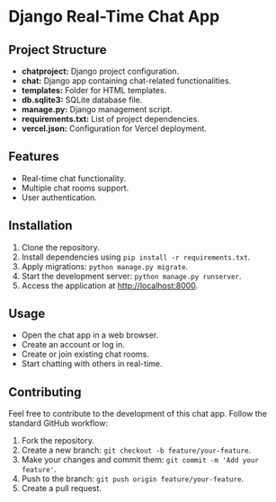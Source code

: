 # Django Real-Time Chat App

## Project Structure

- **chatproject:** Django project configuration.
- **chat:** Django app containing chat-related functionalities.
- **templates:** Folder for HTML templates.
- **db.sqlite3:** SQLite database file.
- **manage.py:** Django management script.
- **requirements.txt:** List of project dependencies.
- **vercel.json:** Configuration for Vercel deployment.

## Features

- Real-time chat functionality.
- Multiple chat rooms support.
- User authentication.

## Installation

1. Clone the repository.
2. Install dependencies using `pip install -r requirements.txt`.
3. Apply migrations: `python manage.py migrate`.
4. Start the development server: `python manage.py runserver`.
5. Access the application at [http://localhost:8000](http://localhost:8000).

## Usage

- Open the chat app in a web browser.
- Create an account or log in.
- Create or join existing chat rooms.
- Start chatting with others in real-time.

## Contributing

Feel free to contribute to the development of this chat app. Follow the standard GitHub workflow:

1. Fork the repository.
2. Create a new branch: `git checkout -b feature/your-feature`.
3. Make your changes and commit them: `git commit -m 'Add your feature'`.
4. Push to the branch: `git push origin feature/your-feature`.
5. Create a pull request.


